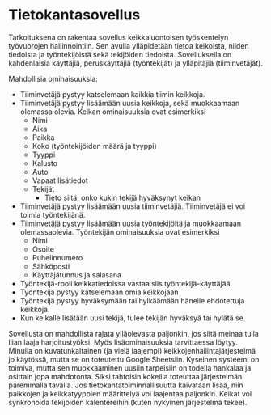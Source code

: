 # Tietokantasovellus

Tarkoituksena on rakentaa sovellus keikkaluontoisen työskentelyn työvuorojen hallinnointiin. Sen avulla ylläpidetään tietoa keikoista, niiden tiedoista ja työntekijöistä sekä tekijöiden tiedoista. Sovelluksella on kahdenlaisia käyttäjiä, peruskäyttäjiä (työntekijät) ja ylläpitäjiä (tiiminvetäjät).

Mahdollisia ominaisuuksia:
 - Tiiminvetäjä pystyy katselemaan kaikkia tiimin keikkoja.
 - Tiiminvetäjä pystyy lisäämään uusia keikkoja, sekä muokkaamaan olemassa olevia. Keikan ominaisuuksia ovat esimerkiksi
   - Nimi
   - Aika
   - Paikka
   - Koko (työntekijöiden määrä ja tyyppi)
   - Tyyppi
   - Kalusto
   - Auto
   - Vapaat lisätiedot
   - Tekijät
     - Tieto siitä, onko kukin tekijä hyväksynyt keikan
 - Tiiminvetäjä pystyy lisäämään uusia tiiminvetäjiä. Tiiminvetäjä ei voi toimia työntekijänä.
 - Tiiminvetäjä pystyy lisäämään uusia työntekijöitä ja muokkaamaan olemassaolevia. Työntekijän ominaisuuksia ovat esimerkiksi
   - Nimi
   - Osoite
   - Puhelinnumero
   - Sähköposti
   - Käyttäjätunnus ja salasana
 - Työntekijä-rooli keikkatiedoissa vastaa siis työntekijä-käyttäjää.
 - Työntekijä pystyy katselemaan omia keikkojaan
 - Työntekijä pystyy hyväksymään tai hylkäämään hänelle ehdotettuja keikkoja.
 - Kun keikalle lisätään uusi tekijä, tulee tekijän hyväksyä tai hylätä se.

Sovellusta on mahdollista rajata ylläolevasta paljonkin, jos siitä meinaa tulla liian laaja harjoitustyöksi. Myös lisäominaisuuksia tarvittaessa löytyy. Minulla on kuvatunkaltainen (ja vielä laajempi) keikkojenhallintajärjestelmä jo käytössä, mutta se on toteutettu Google Sheetsiin. Kyseinen systeemi on toimiva, mutta sen muokkaaminen uusiin tarpeisiin on todella hankalaa ja osittain jopa mahdotonta. Siksi tahtoisin kokeilla toteuttaa järjestelmän paremmalla tavalla. Jos tietokantatoiminnallisuutta kaivataan lisää, niin paikkojen ja keikkatyyppien määrittelyä voi laajentaa paljonkin. Keikat voi synkronoida tekijöiden kalentereihin (kuten nykyinen järjestelmä tekee).

